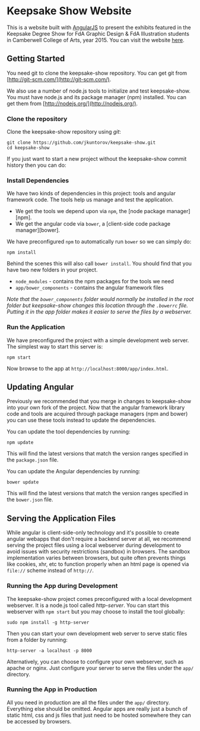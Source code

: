 # Keepsake Show Website

This is a website built with [AngularJS](http://angularjs.org/) to present the exhibits featured in the Keepsake Degree Show for FdA Graphic Design & FdA Illustration students in Camberwell College of Arts, year 2015. You can visit the website [here](http://keepsakeshow.co.uk/).

## Getting Started
You need git to clone the keepsake-show repository. You can get git from
[http://git-scm.com/](http://git-scm.com/).

We also use a number of node.js tools to initialize and test keepsake-show. You must have node.js and
its package manager (npm) installed.  You can get them from [http://nodejs.org/](http://nodejs.org/).

### Clone the repository

Clone the keepsake-show repository using _git_:

```
git clone https://github.com/jkuntorov/keepsake-show.git
cd keepsake-show
```

If you just want to start a new project without the keepsake-show commit history then you can do:

### Install Dependencies

We have two kinds of dependencies in this project: tools and angular framework code.  The tools help us manage and test the application.

* We get the tools we depend upon via `npm`, the [node package manager][npm].
* We get the angular code via `bower`, a [client-side code package manager][bower].

We have preconfigured `npm` to automatically run `bower` so we can simply do:

```
npm install
```

Behind the scenes this will also call `bower install`.  You should find that you have two new
folders in your project.

* `node_modules` - contains the npm packages for the tools we need
* `app/bower_components` - contains the angular framework files

*Note that the `bower_components` folder would normally be installed in the root folder but
keepsake-show changes this location through the `.bowerrc` file.  Putting it in the app folder makes
it easier to serve the files by a webserver.*

### Run the Application

We have preconfigured the project with a simple development web server.  The simplest way to start
this server is:

```
npm start
```

Now browse to the app at `http://localhost:8000/app/index.html`.

## Updating Angular

Previously we recommended that you merge in changes to keepsake-show into your own fork of the project.
Now that the angular framework library code and tools are acquired through package managers (npm and
bower) you can use these tools instead to update the dependencies.

You can update the tool dependencies by running:

```
npm update
```

This will find the latest versions that match the version ranges specified in the `package.json` file.

You can update the Angular dependencies by running:

```
bower update
```

This will find the latest versions that match the version ranges specified in the `bower.json` file.

## Serving the Application Files

While angular is client-side-only technology and it's possible to create angular webapps that
don't require a backend server at all, we recommend serving the project files using a local
webserver during development to avoid issues with security restrictions (sandbox) in browsers. The sandbox implementation varies between browsers, but quite often prevents things like cookies, xhr, etc to function properly when an html page is opened via `file://` scheme instead of `http://`.

### Running the App during Development

The keepsake-show project comes preconfigured with a local development webserver.  It is a node.js tool called _http-server_.  You can start this webserver with `npm start` but you may choose to install the tool globally:

```
sudo npm install -g http-server
```

Then you can start your own development web server to serve static files from a folder by
running:

```
http-server -a localhost -p 8000
```

Alternatively, you can choose to configure your own webserver, such as apache or nginx. Just
configure your server to serve the files under the `app/` directory.

### Running the App in Production
All you need in production are all the files under the `app/` directory. Everything else should be omitted. Angular apps are really just a bunch of static html, css and js files that just need to be hosted somewhere they can be accessed by browsers.
